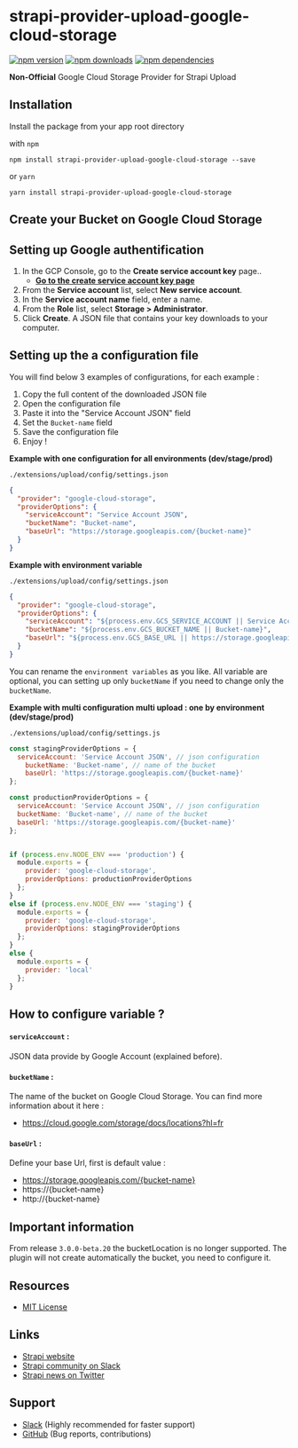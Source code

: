 # strapi-provider-upload-google-cloud-storage

[![npm version](https://img.shields.io/npm/v/strapi-provider-upload-google-cloud-storage.svg)](https://www.npmjs.org/package/strapi-provider-upload-google-cloud-storage)
[![npm downloads](https://img.shields.io/npm/dm/strapi-provider-upload-google-cloud-storage.svg)](https://www.npmjs.org/package/strapi-provider-upload-google-cloud-storage)
[![npm dependencies](https://david-dm.org/strapi/strapi-provider-upload-google-cloud-storage.svg)](https://david-dm.org/Lith/strapi-provider-upload-google-cloud-storage)

**Non-Official** Google Cloud Storage Provider for Strapi Upload

## Installation

Install the package from your app root directory

with `npm`
```
npm install strapi-provider-upload-google-cloud-storage --save
```

or `yarn`
```
yarn install strapi-provider-upload-google-cloud-storage
```

## Create your Bucket on Google Cloud Storage

## Setting up Google authentification

1. In the GCP Console, go to the **Create service account key** page.. 
    - **[Go to the create service account key page](https://console.cloud.google.com/apis/credentials/serviceaccountkey)**
2. From the **Service account** list, select **New service account**.
3. In the **Service account name** field, enter a name.
4. From the **Role** list, select **Storage > Administrator**.   
5. Click **Create**. A JSON file that contains your key downloads to your computer.

## Setting up the a configuration file

You will find below 3 examples of configurations, for each example :
1. Copy the full content of the downloaded JSON file
2. Open the configuration file 
3. Paste it into the "Service Account JSON" field 
4. Set the `Bucket-name` field
6. Save the configuration file
7. Enjoy !

**Example with one configuration for all environments (dev/stage/prod)**

`./extensions/upload/config/settings.json`
```json
{
  "provider": "google-cloud-storage",
  "providerOptions": {
    "serviceAccount": "Service Account JSON",
    "bucketName": "Bucket-name",
    "baseUrl": "https://storage.googleapis.com/{bucket-name}"
  }
}
```

**Example with environment variable**

`./extensions/upload/config/settings.json`
```json
{
  "provider": "google-cloud-storage",
  "providerOptions": {
    "serviceAccount": "${process.env.GCS_SERVICE_ACCOUNT || Service Account JSON}",
    "bucketName": "${process.env.GCS_BUCKET_NAME || Bucket-name}",
    "baseUrl": "${process.env.GCS_BASE_URL || https://storage.googleapis.com/{bucket-name}}"
  }
}
```

You can rename the `environment variables` as you like.
All variable are optional, you can setting up only `bucketName` if you need to change only the `bucketName`.

**Example with multi configuration multi upload : one by environment (dev/stage/prod)**

`./extensions/upload/config/settings.js`
```js
const stagingProviderOptions = {
  serviceAccount: 'Service Account JSON', // json configuration 
    bucketName: 'Bucket-name', // name of the bucket
    baseUrl: 'https://storage.googleapis.com/{bucket-name}'
};

const productionProviderOptions = {
  serviceAccount: 'Service Account JSON', // json configuration 
  bucketName: 'Bucket-name', // name of the bucket
  baseUrl: 'https://storage.googleapis.com/{bucket-name}'
};


if (process.env.NODE_ENV === 'production') {
  module.exports = {
    provider: 'google-cloud-storage',
    providerOptions: productionProviderOptions
  };
}
else if (process.env.NODE_ENV === 'staging') {
  module.exports = {
    provider: 'google-cloud-storage',
    providerOptions: stagingProviderOptions
  };
}
else {
  module.exports = {
    provider: 'local'
  };
}
```

## How to configure variable ?

#### `serviceAccount` :

JSON data provide by Google Account (explained before).

#### `bucketName` :

The name of the bucket on Google Cloud Storage.
You can find more information about it here : 
- https://cloud.google.com/storage/docs/locations?hl=fr

#### `baseUrl` :

Define your base Url, first is default value :
- https://storage.googleapis.com/{bucket-name}
- https://{bucket-name}
- http://{bucket-name}

## Important information

From release `3.0.0-beta.20` the bucketLocation is no longer supported.
The plugin will not create automatically the bucket, you need to configure it.

## Resources

* [MIT License](LICENSE.md)

## Links

- [Strapi website](http://strapi.io/)
- [Strapi community on Slack](http://slack.strapi.io)
- [Strapi news on Twitter](https://twitter.com/strapijs)

## Support

- [Slack](http://slack.strapi.io) (Highly recommended for faster support)
- [GitHub](https://github.com/Lith/strapi-provider-upload-google-cloud-storage) (Bug reports, contributions)
